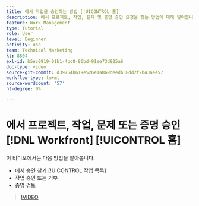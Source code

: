 ```yaml
---
title: 에서 작업을 승인하는 방법 [!UICONTROL 홈]
description: 에서 프로젝트, 작업, 문제 및 증명 승인 요청을 찾는 방법에 대해 알아봅니다 [!UICONTROL 작업 목록], 그런 다음 의 작업을 승인 또는 거부합니다. [!DNL  Workfront].
feature: Work Management
type: Tutorial
role: User
level: Beginner
activity: use
team: Technical Marketing
kt: 8804
exl-id: b5ec0919-01b1-4bc8-86bd-91ee73d925a6
doc-type: video
source-git-commit: d39754b619e526e1a869deedb38dd2f2b43aee57
workflow-type: tm+mt
source-wordcount: '57'
ht-degree: 0%

---
```


# 에서 프로젝트, 작업, 문제 또는 증명 승인 [!DNL Workfront] [!UICONTROL 홈]

이 비디오에서는 다음 방법을 알아봅니다.

* 에서 승인 찾기 [!UICONTROL 작업 목록]
* 작업 승인 또는 거부
* 증명 검토

>[!VIDEO](https://video.tv.adobe.com/v/335105/?quality=12)

<!---
learn more URLs
--->
